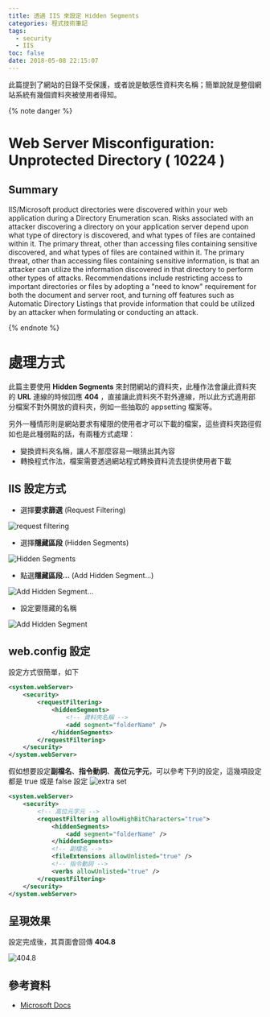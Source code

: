 ```yaml
---
title: 透過 IIS 來設定 Hidden Segments
categories: 程式技術筆記
tags:
  - security
  - IIS
toc: false
date: 2018-05-08 22:15:07
---
```


此篇提到了網站的目錄不受保護，或者說是敏感性資料夾名稱；簡單說就是整個網站系統有幾個資料夾被使用者得知。

{% note danger %}

# Web Server Misconfiguration: Unprotected Directory ( 10224 )

## Summary

IIS/Microsoft product directories were discovered within your web application during a Directory Enumeration scan. Risks associated with an attacker discovering a directory on your application server depend upon what type of directory is discovered, and what types of files are contained within it. The primary threat, other than accessing files containing sensitive discovered, and what types of files are contained within it. The primary threat, other than accessing files containing sensitive information, is that an attacker can utilize the information discovered in that directory to perform other types of attacks. Recommendations include restricting access to important directories or files by adopting a "need to know" requirement for both the document and server root, and turning off features such as Automatic Directory Listings that provide information that could be utilized by an attacker when formulating or conducting an attack.

{% endnote %}<!-- more -->

# 處理方式

此篇主要使用 **Hidden Segments** 來封閉網站的資料夾，此種作法會讓此資料夾的 **URL** 連線的時候回應 **404** ，直接讓此資料夾不對外連線，所以此方式適用部分檔案不對外開放的資料夾，例如一些抽取的 appsetting 檔案等。

另外一種情形則是網站要求有權限的使用者才可以下載的檔案，這些資料夾路徑假如也是此種弱點的話，有兩種方式處理：

- 變換資料夾名稱，讓人不那麼容易一眼猜出其內容
- 轉換程式作法，檔案需要透過網站程式轉換資料流去提供使用者下載

## IIS 設定方式

- 選擇**要求篩選** (Request Filtering)

![request filtering](https://lh3.googleusercontent.com/drzn9iG78x-0bri00wG0Fi0wCd8WGONeWvbmAqSWralWCXia3fse0tzyXxhD-JHjIYfxfXzw_azpb00BDYN9QdXnqIm__N1iFs-Fbx4ImGZxwt3gbCgHZybRPlK-9FO_vi3k4H5t3Jiv0E7r31JyxgtnEhikWv5MyYjrm23Ld62bbHZDhLG18qgEMZyZe6exinvBYOH9Zv6MHblke1Vsqblp7IWwV-UeA64GJPTdqh3TBr1FbDTrLBvSWvFMpRI6nZyGtPTg9Qx-tynmHWi_Lv4gv1XFvGKtLzrMrqYJFq-hrT2ILEOg2NqScFOCsyZu9Kyr-LEpS8ZmUXpYyvJmCnFAY6YaFMok3_PyU7ZKYdqDrGObGZBNtDFNFtfElGNdfoby_-8hKEcwB3FiNVROF46E_OkHO1iHArcC3cQDlRC4qFdPjBsZA7UXE7ZIAUFsIpqvkp6dfzn9hSPpRfY5GSkGBki8-CZ-jLduQP25gKnpk43u4x-DQcylrbwcRU8Kh9CrUbe3HtefjUqvdClhr7xfj0AhKuzDdYWBXTFDw9HNou9UkC4Ysn6VdDekXo6nfksoOhUuAHu1SMR8J1RNztKNXUeQG8Kp55AKFME0uIdcRsZPqPHOtFhMNd8c9mocKtBTV72NrNs960V_YhZs9mhW_ZTV41h-=w493-h261-no)

- 選擇**隱藏區段** (Hidden Segments)

![Hidden Segments](https://lh3.googleusercontent.com/5Pb5PR_BG9NaTmZKy_RFZYCi8RAV-navEUGBLwssoDTZFA3VvV6juUULM60q-v7IvUcIx36tVew9UMptF47Vv7arpqA5guMgPF6F91L5Mok38OmMQF_Cx2YEACRcmaKrFhfm8S9hWTCYzc4BihI48SczisBelMqef-aNKGOeSo_i-VZdYfSd3LrVznqfkW8fe_AJ7yiyUDXHQcgG4IvvpUYUjJ85auIfGlQhu1bTqe_yZfTLbFPXh-4KCHD7Gkqv0XEWtxFn1Zuokat0xDx6Ql4JI0FVIkSIyHVAp21ggrzSqfIqukU7s56eWIEPkp5YaOsZwc3xM_BBnG0kjHM5UK6PRxSVriyXfNrXP7puMpHVTFCXAANyT92-J-jER6Did9j4cNtlJXnVKA3Fqqt98fSpHouEDE130sTnCVrlY9K7VRteaQ2WEf2NpKoxJJAJ66KgAoY-oA6zmgTUisF0x4I4npIiXxHrmiSa0xbVuE7JDp00LAvdAMkQw-RYY_9GOEkowQHHcTcNaSHsxOQP511-PoVCUQSzf7fcsV_0Tr0uo-_oGB1dCJZEZd_uq6xGZTQTEZPCeO56K80yahGX-0fzIVlJ8AcX9DEgr974edWbEAKcNkcJMH5_6cwXaqkz5_zr7VN6xqXsTReKPUe6Pg16ToGong_5=w352-h475-no)

- 點選**隱藏區段...** (Add Hidden Segment...)

![Add Hidden Segment...](https://lh3.googleusercontent.com/iLUGJobAZcWrDH9M6SNzgqfizb7xKYgxOREIFzQE7GRGYMwHwPXwp9bt1ImagkZtXGCcAAb58yINcrMO4X9cMwNS461bAlys4xFfaN2I5wd9ftFVxHI2yuP_Mz48y9A213CGiyH8FFR6iJod5HJ6H-RY_lqRcF-DNg9gXUFuw3B9OrQjMWlxD39m1WU6xLu2v3igTOdVY-8tM-RZQ-blZCHUOyVqrDVt3SO1X6F-szyzkoLPEMZpgjgVOKThqHrwYlcf02DK2x444TbMjunb7bh7zYO-KtlTFe9Qa0IJrxVunbwIaOOm2wKOjvJ7IM0mGQl4U762J1PNxNZ3Qvu0T-Y-o57FFwdzdUTxwzTs__7kvRsGQlJTJef5AJPqjaTIcEenSIkgdPvJZ-oKzUgd4loxWDEzV36IlQqbWY5VS_i_ep2aP8BHpA5NKnrI0xp8asv9HLnItUoBCDDHUbfLajuSkHqzYxQgJB1b6hmunXPiQ2xjLTdiPjfBuEMpeSPGDYFDxaRUyR5NCL4JNjfNP5r6m6mMY4J0SpligsomRO2EyqlgJCxN-yXumRaDRaETHztT-v4Tp1rVaLQNAAdwTIxbgaoL8CrIizXsCor8gPrKmt8rKrbLECKCz0PWoQNp399wpOFHJ0iuyIinxEU3q6qtYjRdsSS5=w181-h180-no)

- 設定要隱藏的名稱

![Add Hidden Segment](https://lh3.googleusercontent.com/GMhdQTEp2jF0Qy-cWWLjFtnjvakq3ndztjq1VeSLNbkNTL9DPatJp9KSTitWhDySusDsv5vXs6aj-LEbhGPc7PAwv0UaF2zDbv2pSUg8g2s95HQkD1Zsv-yr9P6K8aCkxRmfxhrBA-89oflzbWfIo6nfpTniUHfNtTqWQkiJUe-LhQPd3lZQRACJD-oPUHnhbjQOADpJzCSKSuSOaP8SeUG4_Dr5bq_Kce3Z7GEq747dTGfjAupnKsb2ALnoK_fnGbMqCXSOSN6kh3RgJkzCKrhlS2FpTzjZg4kSbmFzalSnYMKoTlZVvThQ9IUuz081rk4s9Rxie4JUn7oNz-YaahD4rkTNRmkNUTbBwIdwUUuSTd8VE5RhAn1WjEzJpcTEKaqnQw1fKSQr1EOfhBVWkV5-_6VOXC-prj--vBnPzgbxjpxCSrzfeRdN-9YcrE6wJNsqcPVJXuMehf-oQebL0iZ1DPms4vWJJ2tTvYxXNPBWSnwh-XPkQYN6I2VNbHU1tOchFWOTIuNq0N5vqJ1sciOW0-EzJHpM74lCtg_jDlS0fH32N15ukcvuyAH-gdwQVsnCdn4hOL_on2LNkdPN4FPKvp-MdthbnMt68Ieda4hhO3X4dV0uFENYEimqjF0YFb39eVpiYdIb4L6kHllJCz-7K7HCgLtr=w403-h201-no)

## web.config 設定

設定方式很簡單，如下

``` xml
<system.webServer>
    <security>
        <requestFiltering>
            <hiddenSegments>
                <!-- 資料夾名稱 -->
                <add segment="folderName" />
            </hiddenSegments>
        </requestFiltering>
    </security>
</system.webServer>
```

假如想要設定**副檔名**、**指令動詞**、**高位元字元**，可以參考下列的設定，這幾項設定都是 true 或是 false 設定
![extra set](https://lh3.googleusercontent.com/ol5os7cslnYkHZ48YM5ojq45A-5VczJWKDszGVMpveWXV3umTzYgNlr9uJ1LnwT3J8U41_9b6BcEfAAbRMgeSTgkAEq5h5BHn4SGykz5Bfb2gh2FVS_HVbePe-eJ36GXRUS3MwEl5IS6SDrbf4H3kLQXxeGfTk5Ye4FUdPJL0HG3hLvJu4ycYGTY7B6oMhuntNz7EbDgiQ4s1B3vD3eLzoNpY_tmFp95fz2vFIHesJZ2X3IGZYSyNz_PKECtuVKRWIAKm7L-pBMTsqz2WwLJrf2UJHeQdVXd73XitHoY4BONWKQRjAYoRDrLoodjKf_TBjaAhvlEMlNhfFGI-qS5RTTpI8VmXjlFjaqgbptE4Qd1sxbiFoFnepPZcrSZ8ifm4IABTnRShUhbYfrq9Ka_N_BJmk9N332TxA3ybVR0bxwTCFJMQq3cOW5riD25bJnALYXtQX3Uwc4iH2VbyWWRpG99JdUIkZctx0MGBOHGfKz93VwsEAx7_MJiFg5gIm8FfxvE4Tr27kCeGpoI_IjfCodj09hZf5uJTrECGD7mOCDcH625Y-5MjTsNFuPOGH-AGdIO9MlLtLUebhkn3BSRPCXnNaBH6txJL9zr6us=w383-h231-no)

``` xml
<system.webServer>
    <security>
        <!-- 高位元字元 -->
        <requestFiltering allowHighBitCharacters="true">
            <hiddenSegments>
                <add segment="folderName" />
            </hiddenSegments>
            <!-- 副檔名 -->
            <fileExtensions allowUnlisted="true" />
            <!-- 指令動詞 -->
            <verbs allowUnlisted="true" />
        </requestFiltering>
    </security>
</system.webServer>
```

## 呈現效果

設定完成後，其頁面會回傳 **404.8**

![404.8](https://lh3.googleusercontent.com/BHWffAxOXHeREO3zxLUE-UP11N03B1QpJ6DMrn6ewLts7TDHj93caXiY87rgYWpLgePyVaohqZ2CsoJk3xluEM2UA-LaQmdAQESa59oHRiI0nfiW2g00pdY1ecm7OyGss4-kz-hkQQL6arnnM0w3_EHql2EmeJFrXrdjyYSz91bJ0jWexGn0uWKJZHlgRnPhQ44HkIXNmfDm3nglg5_pS1Z21_9IF9ggxYEYG69vx7ctKN59rPV9vYSBYt-vQt-FztO_b5bxAacjbN4QXJ3f4JdXWbBBfbBh0maspY0PpAHoAouVQEUqo2wPk66u3rVQy6GKLZmOPGSEhxBWyi8Wy7QRHU38q8Sc6UTlSCBNklyCTPpuHEsQEd1Ux663PRv7KMHnRL5ibkXO0m0MG7aDUBdP3qnzYsDl_qb4ZHT8k6bHzwdbc4iYBvwklrOc3aCzfGuMv9o81LEqj5dy4l75aGa4dLrS9vGOvvV6kps5M2LNtwFz3KouRUjJad6xegsbu48VXjAoLaLjlJHCf9cLQ9Lx_8iBB8iaBPjmRjbbaUXiPs2CjunHss2dlCGmMGiW-nD9I3NOKQ9IQls__Ai17isQx0LNwl0dbedTE2e56EzhJLhTtMrpGFcSCsGrzBqEggweIC6BPoJ_5xe4SdsBdsjH1Zv6p3tF=w820-h221-no)

## 參考資料

- [Microsoft Docs][1]

[1]: https://docs.microsoft.com/en-us/iis/configuration/system.webserver/security/requestfiltering/hiddensegments/